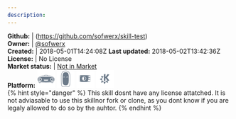 ```yaml
---
description: 
---
```



**Github:** | (https://github.com/sofwerx/skill-test)  
**Owner:** | [@sofwerx](https://github.com/sofwerx)  
**Created:** | 2018-05-01T14:24:08Z  **Last updated:** 2018-05-02T13:42:36Z  
**License:** | No License  
**Market status:** | [Not in Market](https://market.mycroft.ai/skill/)  
**Platform:**   ![](.gitbook/assets/mark-1-icon.png)  ![](.gitbook/assets/mark-2-icon.png)  ![](.gitbook/assets/picroft-icon.png)  ![](.gitbook/assets/kde.png)   
{% hint style="danger" %}
This skill dosnt have any license attatched. It is not adviasable to use this skillnor fork or clone, as you dont know if you are legaly allowed to do so by the auhtor.
{% endhint %}
